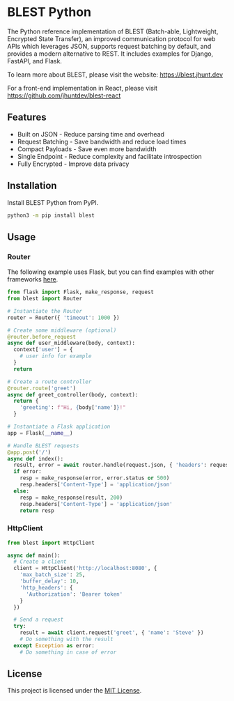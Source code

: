 # BLEST Python

The Python reference implementation of BLEST (Batch-able, Lightweight, Encrypted State Transfer), an improved communication protocol for web APIs which leverages JSON, supports request batching by default, and provides a modern alternative to REST. It includes examples for Django, FastAPI, and Flask.

To learn more about BLEST, please visit the website: https://blest.jhunt.dev

For a front-end implementation in React, please visit https://github.com/jhuntdev/blest-react

## Features

- Built on JSON - Reduce parsing time and overhead
- Request Batching - Save bandwidth and reduce load times
- Compact Payloads - Save even more bandwidth
- Single Endpoint - Reduce complexity and facilitate introspection
- Fully Encrypted - Improve data privacy

## Installation

Install BLEST Python from PyPI.

```bash
python3 -m pip install blest
```

## Usage

### Router

The following example uses Flask, but you can find examples with other frameworks [here](examples).

```python
from flask import Flask, make_response, request
from blest import Router

# Instantiate the Router
router = Router({ 'timeout': 1000 })

# Create some middleware (optional)
@router.before_request
async def user_middleware(body, context):
  context['user'] = {
    # user info for example
  }
  return

# Create a route controller
@router.route('greet')
async def greet_controller(body, context):
  return {
    'greeting': f"Hi, {body['name']}!"
  }

# Instantiate a Flask application
app = Flask(__name__)

# Handle BLEST requests
@app.post('/')
async def index():
  result, error = await router.handle(request.json, { 'headers': request.headers })
  if error:
    resp = make_response(error, error.status or 500)
    resp.headers['Content-Type'] = 'application/json'
  else:
    resp = make_response(result, 200)
    resp.headers['Content-Type'] = 'application/json'
    return resp
```

### HttpClient

```python
from blest import HttpClient

async def main():
  # Create a client
  client = HttpClient('http://localhost:8080', {
    'max_batch_size': 25,
    'buffer_delay': 10,
    'http_headers': {
      'Authorization': 'Bearer token'
    }
  })

  # Send a request
  try:
    result = await client.request('greet', { 'name': 'Steve' })
    # Do something with the result
  except Exception as error:
    # Do something in case of error
```

## License

This project is licensed under the [MIT License](LICENSE).